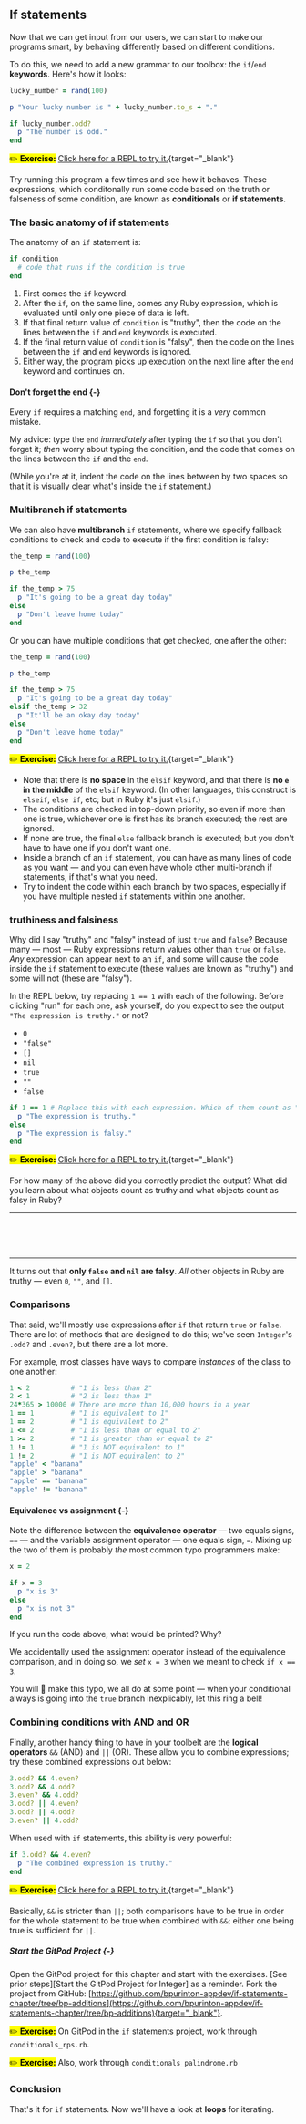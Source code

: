 ## If statements

Now that we can get input from our users, we can start to make our programs smart, by behaving differently based on different conditions.

To do this, we need to add a new grammar to our toolbox: the `if`/`end` **keywords**. Here's how it looks:

```ruby
lucky_number = rand(100)

p "Your lucky number is " + lucky_number.to_s + "."

if lucky_number.odd?
  p "The number is odd."
end
```

<mark>✏️ **Exercise:**</mark> [Click here for a REPL to try it.](https://repl.it/@raghubetina/first-conditional){target="_blank"}

Try running this program a few times and see how it behaves. These expressions, which conditonally run some code based on the truth or falseness of some condition, are known as **conditionals** or **if statements**.

### The basic anatomy of if statements

The anatomy of an `if` statement is:

```ruby
if condition
  # code that runs if the condition is true
end
```

 1. First comes the `if` keyword.
 1. After the `if`, on the same line, comes any Ruby expression, which is evaluated until only one piece of data is left.
 1. If that final return value of `condition` is "truthy", then the code on the lines between the `if` and `end` keywords is executed.
 1. If the final return value of `condition` is "falsy", then the code on the lines between the `if` and `end` keywords is ignored.
 1. Either way, the program picks up execution on the next line after the `end` keyword and continues on.

#### Don't forget the end {-}

Every `if` requires a matching `end`, and forgetting it is a _very_ common mistake.

My advice: type the `end` _immediately_ after typing the `if` so that you don't forget it; _then_ worry about typing the condition, and the code that comes on the lines between the `if` and the `end`.

(While you're at it, indent the code on the lines between by two spaces so that it is visually clear what's inside the `if` statement.)

### Multibranch if statements

We can also have **multibranch** `if` statements, where we specify fallback conditions to check and code to execute if the first condition is falsy:

```ruby
the_temp = rand(100)

p the_temp

if the_temp > 75
  p "It's going to be a great day today"
else
  p "Don't leave home today"
end
```

Or you can have multiple conditions that get checked, one after the other:

```ruby
the_temp = rand(100)

p the_temp

if the_temp > 75
  p "It's going to be a great day today"
elsif the_temp > 32
  p "It'll be an okay day today"
else
  p "Don't leave home today"
end
```

<mark>✏️ **Exercise:**</mark> [Click here for a REPL to try it.](https://repl.it/@raghubetina/multibranch-if){target="_blank"}

 - Note that there is **no space** in the `elsif` keyword, and that there is **no `e` in the middle** of the `elsif` keyword. (In other languages, this construct is `elseif`, `else if`, etc; but in Ruby it's just `elsif`.)
 - The conditions are checked in top-down priority, so even if more than one is true, whichever one is first has its branch executed; the rest are ignored.
 - If none are true, the final `else` fallback branch is executed; but you don't have to have one if you don't want one.
 - Inside a branch of an `if` statement, you can have as many lines of code as you want — and you can even have whole other multi-branch if statements, if that's what you need.
 - Try to indent the code within each branch by two spaces, especially if you have multiple nested `if` statements within one another.

### truthiness and falsiness

Why did I say "truthy" and "falsy" instead of just `true` and `false`? Because many — most — Ruby expressions return values other than `true` or `false`. _Any_ expression can appear next to an `if`, and some will cause the code inside the `if` statement to execute (these values are known as "truthy") and some will not (these are "falsy").

In the REPL below, try replacing `1 == 1` with each of the following. Before clicking "run" for each one, ask yourself, do you expect to see the output `"The expression is truthy."` or not?

 - `0`
 - `"false"`
 - `[]`
 - `nil`
 - `true`
 - `""`
 - `false`

```ruby
if 1 == 1 # Replace this with each expression. Which of them count as "truthy"?
  p "The expression is truthy."
else
  p "The expression is falsy."
end
```

<mark>✏️ **Exercise:**</mark> [Click here for a REPL to try it.](https://repl.it/@raghubetina/truthiness){target="_blank"}

For how many of the above did you correctly predict the output? What did you learn about what objects count as truthy and what objects count as falsy in Ruby?

---

<p style="height: 50px"></p>

--- 

It turns out that **only `false` and `nil` are falsy**. _All_ other objects in Ruby are truthy — even `0`, `""`, and `[]`.

### Comparisons

That said, we'll mostly use expressions after `if` that return `true` or `false`. There are lot of methods that are designed to do this; we've seen `Integer`'s `.odd?` and `.even?`, but there are a lot more.

For example, most classes have ways to compare _instances_ of the class to one another:

```ruby
1 < 2          # "1 is less than 2"
2 < 1          # "2 is less than 1"
24*365 > 10000 # There are more than 10,000 hours in a year
1 == 1         # "1 is equivalent to 1"
1 == 2         # "1 is equivalent to 2"
1 <= 2         # "1 is less than or equal to 2"
1 >= 2         # "1 is greater than or equal to 2"
1 != 1         # "1 is NOT equivalent to 1"
1 != 2         # "1 is NOT equivalent to 2"
"apple" < "banana"
"apple" > "banana"
"apple" == "banana"
"apple" != "banana"
```

#### Equivalence vs assignment {-}

Note the difference between the **equivalence operator** — two equals signs, `==` — and the variable assignment operator — one equals sign, `=`. Mixing up the two of them is probably _the_ most common typo programmers make:

```ruby
x = 2

if x = 3
  p "x is 3"
else
  p "x is not 3"
end
```

If you run the code above, what would be printed? Why?

We accidentally used the assignment operator instead of the equivalence comparison, and in doing so, we _set_ `x = 3` when we meant to check `if x == 3`.

You will 💯 make this typo, we all do at some point — when your conditional always is going into the `true` branch inexplicably, let this ring a bell!

### Combining conditions with AND and OR

Finally, another handy thing to have in your toolbelt are the **logical operators** `&&` (AND) and `||` (OR). These allow you to combine expressions; try these combined expressions out below:

```ruby
3.odd? && 4.even?
3.odd? && 4.odd?
3.even? && 4.odd?
3.odd? || 4.even?
3.odd? || 4.odd?
3.even? || 4.odd?
```

When used with `if` statements, this ability is very powerful:

```ruby
if 3.odd? && 4.even?
  p "The combined expression is truthy."
end
```

<mark>✏️ **Exercise:**</mark> [Click here for a REPL to try it.](https://repl.it/@raghubetina/and-and-or){target="_blank"}

Basically, `&&` is stricter than `||`; both comparisons have to be true in order for the whole statement to be true when combined with `&&`; either one being true is sufficient for `||`.

##### Start the GitPod Project {-}

Open the GitPod project for this chapter and start with the exercises. [See prior steps][Start the GitPod Project for Integer] as a reminder. Fork the project from GitHub: [https://github.com/bpurinton-appdev/if-statements-chapter/tree/bp-additions](https://github.com/bpurinton-appdev/if-statements-chapter/tree/bp-additions){target="_blank"}.

<mark>✏️ **Exercise:**</mark> On GitPod in the `if` statements project, work through `conditionals_rps.rb`.

<mark>✏️ **Exercise:**</mark> Also, work through `conditionals_palindrome.rb`



###  Conclusion

That's it for `if` statements. Now we'll have a look at **loops** for iterating.